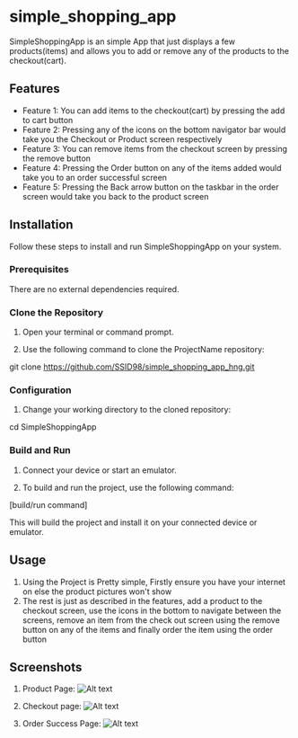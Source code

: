# simple_shopping_app

SimpleShoppingApp is an simple App that just displays a few products(items) and allows you to add or
remove
any of the products to the checkout(cart).

## Features

- Feature 1: You can add items to the checkout(cart) by pressing the add to cart button
- Feature 2: Pressing any of the icons on the bottom navigator bar would take you the Checkout or
  Product screen respectively
- Feature 3: You can remove items from the checkout screen by pressing the remove button
- Feature 4: Pressing the Order button on any of the items added would take you to an order
  successful screen
- Feature 5: Pressing the Back arrow button on the taskbar in the order screen would take you back
  to the product screen

## Installation

Follow these steps to install and run SimpleShoppingApp on your system.

### Prerequisites

There are no external dependencies required.

### Clone the Repository

1. Open your terminal or command prompt.

2. Use the following command to clone the ProjectName repository:

git clone https://github.com/SSID98/simple_shopping_app_hng.git

### Configuration

1. Change your working directory to the cloned repository:

cd SimpleShoppingApp

### Build and Run

1. Connect your device or start an emulator.

2. To build and run the project, use the following command:

[build/run command]

This will build the project and install it on your connected device or emulator.

## Usage

1. Using the Project is Pretty simple, Firstly ensure you have your internet on else the product
   pictures won't show
2. The rest is just as described in the features, add a product to the checkout screen, use the
   icons in the bottom to navigate between the screens, remove an item from the check out screen
   using the remove button on any of the items and finally order the item using the order button

## Screenshots

1. Product Page: ![Alt text](assets/images/products.jpg)

2. Checkout
   page: ![Alt text](assets/images/checkout.jpg)

3. Order Success
   Page: ![Alt text](assets/images/order_successful.jpg)
